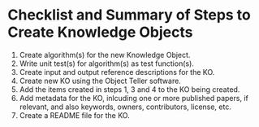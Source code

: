 # Checklist and Summary of Steps to Create Knowledge Objects


1. Create algorithm(s) for the new Knowledge Object.
2. Write unit test(s) for algorithm(s) as test function(s).
3. Create input and output reference descriptions for the KO.
4. Create new KO using the Object Teller software.
5. Add the items created in steps 1, 3 and 4 to the KO being created.
6. Add metadata for the KO, inlcuding one or more published papers, if relevant, and also keywords, owners, contributors, license, etc.
7. Create a README file for the KO.






